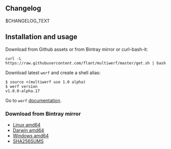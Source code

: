 ## Changelog

$CHANGELOG_TEXT

## Installation and usage

Download from Github assets or from Bintray mirror or curl-bash-it:

```
curl -L https://raw.githubusercontent.com/flant/multiwerf/master/get.sh | bash
```

Download latest `werf` and create a shell alias:

```
$ source <(multiwerf use 1.0 alpha)
$ werf version
v1.0.0-alpha.17
```

Go to `werf` [documentation](https://flant.github.io/werf/).

### Download from Bintray mirror

- [Linux amd64](https://dl.bintray.com/flant/multiwerf/$VERSION/multiwerf-linux-amd64-$VERSION)
- [Darwin amd64](https://dl.bintray.com/flant/multiwerf/$VERSION/multiwerf-darwin-amd64-$VERSION)
- [Windows amd64](https://dl.bintray.com/flant/multiwerf/$VERSION/multiwerf-windows-amd64-$VERSION.exe)
- [SHA256SUMS](https://dl.bintray.com/flant/multiwerf/$VERSION/SHA256SUMS)
